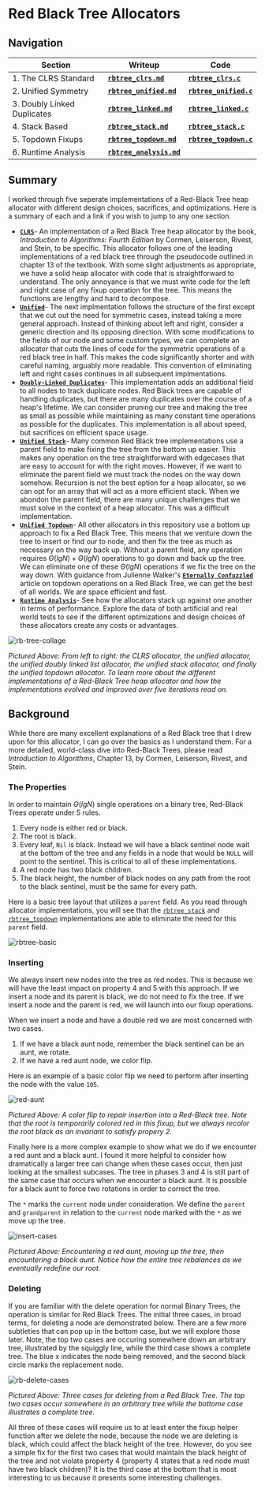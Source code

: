 # Red Black Tree Allocators

## Navigation

|Section|Writeup|Code|
|---           |---    |--- |
|1. The CLRS Standard|**[`rbtree_clrs.md`](/docs/rbtree_clrs.md)**|**[`rbtree_clrs.c`](/src/rbtree_clrs.c)**|
|2. Unified Symmetry|**[`rbtree_unified.md`](/docs/rbtree_unified.md)**|**[`rbtree_unified.c`](/src/rbtree_unified.c)**|
|3. Doubly Linked Duplicates|**[`rbtree_linked.md`](/docs/rbtree_linked.md)**|**[`rbtree_linked.c`](/src/rbtree_linked.c)**|
|4. Stack Based|**[`rbtree_stack.md`](/docs/rbtree_stack.md)**|**[`rbtree_stack.c`](/src/rbtree_stack.c)**|
|5. Topdown Fixups|**[`rbtree_topdown.md`](/docs/rbtree_topdown.md)**|**[`rbtree_topdown.c`](/src/rbtree_topdown.c)**|
|6. Runtime Analysis|**[`rbtree_analysis.md`](/docs/rbtree_analysis.md)**||

## Summary

I worked through five seperate implementations of a Red-Black Tree heap allocator with different design choices, sacrifices, and optimizations. Here is a summary of each and a link if you wish to jump to any one section.

- **[`CLRS`](/docs/rbtree_clrs.md)**- An implementation of a Red Black Tree heap allocator by the book, *Introduction to Algorithms: Fourth Edition* by Cormen, Leiserson, Rivest, and Stein, to be specific. This allocator follows one of the leading implementations of a red black tree through the pseudocode outlined in chapter 13 of the textbook. With some slight adjustments as appropriate, we have a solid heap allocator with code that is straightforward to understand. The only annoyance is that we must write code for the left and right case of any fixup operation for the tree. This means the functions are lengthy and hard to decompose.
- **[`Unified`](/docs/rbtree_unified.md)**- The next implmentation follows the structure of the first except that we cut out the need for symmetric cases, instead taking a more general approach. Instead of thinking about left and right, consider a generic direction and its opposing direction. With some modifications to the fields of our node and some custom types, we can complete an allocator that cuts the lines of code for the symmetric operations of a red black tree in half. This makes the code significantly shorter and with careful naming, arguably more readable. This convention of eliminating left and right cases continues in all subsequent implmentations.
- **[`Doubly-Linked Duplicates`](/docs/rbtree_linked.md)**- This implementation adds an additional field to all nodes to track duplicate nodes. Red Black trees are capable of handling duplicates, but there are many duplicates over the course of a heap's lifetime. We can consider pruning our tree and making the tree as small as possible while maintaining as many constant time operations as possible for the duplicates. This implementation is all about speed, but sacrifices on efficient space usage.
- **[`Unified Stack`](/docs/rbtree_stack.md)**- Many common Red Black tree implementations use a parent field to make fixing the tree from the bottom up easier. This makes any operation on the tree straightforward with edgecases that are easy to account for with the right moves. However, if we want to eliminate the parent field we must track the nodes on the way down somehow. Recursion is not the best option for a heap allocator, so we can opt for an array that will act as a more efficient stack. When we abondon the parent field, there are many unique challenges that we must solve in the context of a heap allocator. This was a difficult implementation.
- **[`Unified Topdown`](/docs/rbtree_topdown.md)**- All other allocators in this repository use a bottom up approach to fix a Red Black Tree. This means that we venture down the tree to insert or find our to node, and then fix the tree as much as necessary on the way back up. Without a parent field, any operation requires $\Theta(lgN) + \Theta(lgN)$ operations to go down and back up the tree. We can eliminate one of these $\Theta(lgN)$ operations if we fix the tree on the way down. With guidance from Julienne Walker's **[`Eternally Confuzzled`](https://web.archive.org/web/20141129024312/http://www.eternallyconfuzzled.com/tuts/datastructures/jsw_tut_rbtree.aspx)** article on topdown operations on a Red Black Tree, we can get the best of all worlds. We are space efficient and fast.
- **[`Runtime Analysis`](/docs/rbtree_analysis.md)**- See how the allocators stack up against one another in terms of performance. Explore the data of both artificial and real world tests to see if the different optimizations and design choices of these allocators create any costs or advantages.

![rb-tree-collage](/images/rb-tree-collage.png)

*Pictured Above: From left to right: the CLRS allocator, the unified allocator, the unified doubly linked list allocator, the unified stack allocator, and finally the unified topdown allocator. To learn more about the different implementations of a Red-Black Tree heap allocator and how the implementations evolved and improved over five iterations read on.*

## Background

While there are many excellent explanations of a Red Black tree that I drew upon for this allocator, I can go over the basics as I understand them. For a more detailed, world-class dive into Red-Black Trees, please read *Introduction to Algorithms*, Chapter 13, by Cormen, Leiserson, Rivest, and Stein.

### The Properties

In order to maintain $\Theta(lgN)$ single operations on a binary tree, Red-Black Trees operate under 5 rules.

1. Every node is either red or black.
2. The root is black.
3. Every leaf, `Nil` is black. Instead we will have a black sentinel node wait at the bottom of the tree and any fields in a node that would be `NULL` will point to the sentinel. This is critical to all of these implementations.
4. A red node has two black children.
5. The black height, the number of black nodes on any path from the root to the black sentinel, must be the same for every path.

Here is a basic tree layout that utilizes a `parent` field. As you read through allocator implementations, you will see that the [`rbtree_stack`](/docs/rbtree_stack.md) and [`rbtree_topdown`](/docs/rbtree_topdown.md) implementations are able to eliminate the need for this `parent` field.

![rbtree-basic](/images/rbtree-basic.png)

### Inserting

We always insert new nodes into the tree as red nodes. This is because we will have the least impact on property 4 and 5 with this approach. If we insert a node and its parent is black, we do not need to fix the tree. If we insert a node and the parent is red, we will launch into our fixup operations.

When we insert a node and have a double red we are most concerned with two cases.

1. If we have a black aunt node, remember the black sentinel can be an aunt, we rotate.
2. If we have a red aunt node, we color flip.

Here is an example of a basic color flip we need to perform after inserting the node with the value `105`.

![red-aunt](/images/red-aunt.png)

*Pictured Above: A color flip to repair insertion into a Red-Black tree. Note that the root is temporarily colored red in this fixup, but we always recolor the root black as an invariant to satisfy propery 2.*

Finally here is a more complex example to show what we do if we encounter a red aunt and a black aunt. I found it more helpful to consider how dramatically a larger tree can change when these cases occur, then just looking at the smallest subcases. The tree in phases 3 and 4 is still part of the same case that occurs when we encounter a black aunt. It is possible for a black aunt to force two rotations in order to correct the tree.

The `*` marks the `current` node under consideration. We define the `parent` and `grandparent` in relation to the `current` node marked with the `*` as we move up the tree.

![insert-cases](/images/insert-cases.png)

*Pictured Above: Encountering a red aunt, moving up the tree, then encountering a black aunt. Notice how the entire tree rebalances as we eventually redefine our root.*

### Deleting

If you are familiar with the delete operation for normal Binary Trees, the operation is similar for Red Black Trees. The initial three cases, in broad terms, for deleting a node are demonstrated below. There are a few more subtleties that can pop up in the bottom case, but we will explore those later. Note, the top two cases are occuring somewhere down an arbitrary tree, illustrated by the squiggly line, while the third case shows a complete tree. The blue x indicates the node being removed, and the second black circle marks the replacement node.

![rb-delete-cases](/images/rb-delete-cases.png)

*Pictured Above: Three cases for deleting from a Red Black Tree. The top two cases occur somewhere in an arbitrary tree while the bottome case illustrates a complete tree.*

All three of these cases will require us to at least enter the fixup helper function after we delete the node, because the node we are deleting is black, which could affect the black height of the tree. However, do you see a simple fix for the first two cases that would maintain the black height of the tree and not violate property 4 (property 4 states that a red node must have two black children)? It is the third case at the bottom that is most interesting to us because it presents some interesting challenges.

